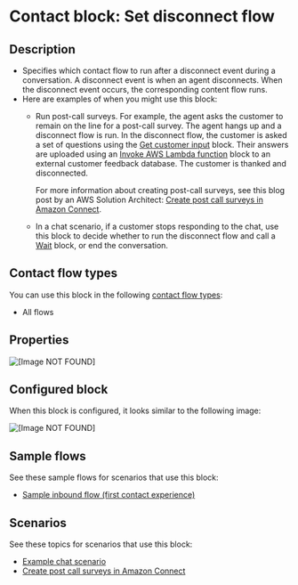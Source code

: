 # Contact block: Set disconnect flow<a name="set-disconnect-flow"></a>

## Description<a name="set-disconnect-flow-description"></a>
+ Specifies which contact flow to run after a disconnect event during a conversation\. A disconnect event is when an agent disconnects\. When the disconnect event occurs, the corresponding content flow runs\. 
+ Here are examples of when you might use this block:
  + Run post\-call surveys\. For example, the agent asks the customer to remain on the line for a post\-call survey\. The agent hangs up and a disconnect flow is run\. In the disconnect flow, the customer is asked a set of questions using the [Get customer input](get-customer-input.md) block\. Their answers are uploaded using an [Invoke AWS Lambda function](invoke-lambda-function-block.md) block to an external customer feedback database\. The customer is thanked and disconnected\.

    For more information about creating post\-call surveys, see this blog post by an AWS Solution Architect: [Create post call surveys in Amazon Connect](https://aws.amazon.com/blogs/contact-center/create-post-call-surveys-in-amazon-connect/)\.
  + In a chat scenario, if a customer stops responding to the chat, use this block to decide whether to run the disconnect flow and call a [Wait](wait.md) block, or end the conversation\.

## Contact flow types<a name="set-disconnect-flow-types"></a>

You can use this block in the following [contact flow types](create-contact-flow.md#contact-flow-types):
+ All flows

## Properties<a name="set-disconnect-flow-properties"></a>

![\[Image NOT FOUND\]](http://docs.aws.amazon.com/connect/latest/adminguide/images/set-disconnect-flow-properties.png)

## Configured block<a name="set-disconnect-flow-configured"></a>

When this block is configured, it looks similar to the following image:

![\[Image NOT FOUND\]](http://docs.aws.amazon.com/connect/latest/adminguide/images/set-disconnect-flow-configured.png)

## Sample flows<a name="set-disconnect-flow-samples"></a>

See these sample flows for scenarios that use this block:
+ [Sample inbound flow \(first contact experience\)](sample-inbound-flow.md)

## Scenarios<a name="set-disconnect-flow-scenarios"></a>

See these topics for scenarios that use this block:
+ [Example chat scenario](chat.md#example-chat-scenario)
+ [Create post call surveys in Amazon Connect](https://aws.amazon.com/blogs/contact-center/create-post-call-surveys-in-amazon-connect/)